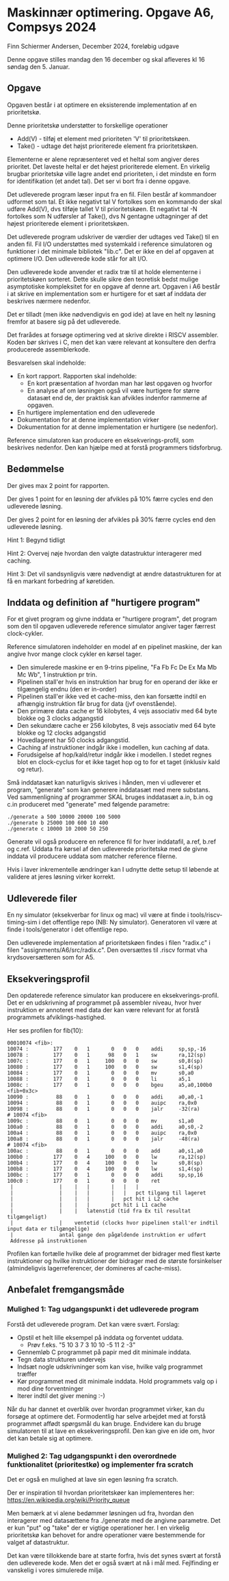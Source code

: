 # Maskinnær optimering. Opgave A6, Compsys 2024

Finn Schiermer Andersen, December 2024, foreløbig udgave

Denne opgave stilles mandag den 16 december og skal afleveres kl 16 søndag den 5. Januar.



## Opgave

Opgaven består i at optimere en eksisterende implementation af en prioritetskø.

Denne prioritetskø understøtter to forskellige operationer

 * Add(V) - tilføj et element med prioriteten 'V' til prioritetskøen.
 * Take() - udtage det højst prioriterede element fra prioritetskøen.

Elementerne er alene repræsenteret ved et heltal som angiver deres prioritet.
Det laveste heltal er det højest prioriterede element. 
En virkelig brugbar prioritetskø ville lagre andet end prioriteten, i det mindste
en form for identifikation (et andet tal). Det ser vi bort fra i denne opgave.

Det udleverede program læser input fra en fil. Filen består af kommandoer
udformet som tal. Et ikke negativt tal V fortolkes som en kommando der skal udføre
Add(V), dvs tilføje tallet V til prioritetskøen. Et negativt tal -N fortolkes som 
N udførsler af Take(), dvs N gentagne udtagninger af det højest prioriterede element
i prioritetskøen.

Det udleverede program udskriver de værdier der udtages ved Take() til en
anden fil. Fil I/O understøttes med systemkald i reference simulatoren og
funktioner i det minimale bibliotek "lib.c". Det er ikke en del af opgaven
at optimere I/O. Den udleverede kode står for alt I/O.

Den udleverede kode anvender et radix træ til at holde elementerne i
prioritetskøen sorteret. Dette skulle sikre den teoretisk bedst mulige asymptotiske
kompleksitet for en opgave af denne art. Opgaven i A6 består i at skrive en implementation
som er hurtigere for et sæt af inddata der beskrives nærmere nedenfor.

Det er tilladt (men ikke nødvendigvis en god ide) at lave en helt ny løsning
fremfor at basere sig på det udleverede.

Det frarådes at forsøge optimering ved at skrive direkte i RISCV assembler.
Koden bør skrives i C, men det kan være relevant at konsultere den derfra
producerede assemblerkode.

Besvarelsen skal indeholde:

* En kort rapport. Rapporten skal indeholde:
  * En kort præsentation af hvordan man har løst opgaven og hvorfor
  * En analyse af om løsningen også vil være hurtigere for større datasæt
    end de, der praktisk kan afvikles indenfor rammerne af opgaven.
* En hurtigere implementation end den udleverede
* Dokumentation for at denne implementation virker
* Dokumentation for at denne implementation er hurtigere (se nedenfor).

Reference simulatoren kan producere en eksekverings-profil, som beskrives nedenfor.
Den kan hjælpe med at forstå programmers tidsforbrug.

## Bedømmelse

Der gives max 2 point for rapporten.

Der gives 1 point for en løsning der afvikles på 10% færre cycles end den udleverede løsning.

Der gives 2 point for en løsning der afvikles på 30% færre cycles end den udleverede løsning.

Hint 1: Begynd tidligt

Hint 2: Overvej nøje hvordan den valgte datastruktur interagerer med caching.

Hint 3: Det vil sandsynligvis være nødvendigt at ændre datastrukturen for at få en markant forbedring
af køretiden.

## Inddata og definition af "hurtigere program"

For et givet program og givne inddata er "hurtigere program", det program som
den til opgaven udleverede reference simulator angiver tager færrest clock-cykler.

Reference simulatoren indeholder en model af en pipelinet maskine, der kan angive
hvor mange clock cykler en kørsel tager.

 * Den simulerede maskine er en 9-trins pipeline, "Fa Fb Fc De Ex Ma Mb Mc Wb", 1 instruktion pr trin.
 * Pipelinen stall'er hvis en instruktion har brug for en operand der ikke er tilgængelig endnu
   (den er in-order)
 * Pipelinen stall'er ikke ved et cache-miss, den kan forsætte indtil en afhængig
   instruktion får brug for data (jvf ovenstående).
 * Den primære data cache er 16 kilobytes, 4 vejs associativ med 64 byte blokke og 3 clocks adgangstid
 * Den sekundære cache er 256 kilobytes, 8 vejs associativ med 64 byte blokke og 12 clocks adgangstid
 * Hovedlageret har 50 clocks adgangstid.
 * Caching af instruktioner indgår ikke i modellen, kun caching af data.
 * Forudsigelse af hop/kald/retur indgår ikke i modellen. I stedet regnes blot en
   clock-cyclus for et ikke taget hop og to for et taget (inklusiv kald og retur).

Små inddatasæt kan naturligvis skrives i hånden, men vi udleverer et program, "generate"
som kan generere inddatasæt med mere substans. Ved sammenligning af programmer SKAL
bruges inddatasæt a.in, b.in og c.in produceret med "generate" med følgende parametre:

~~~
./generate a 500 10000 20000 100 5000
./generate b 25000 100 600 10 400
./generate c 10000 10 2000 50 250
~~~

Generate vil også producere en reference fil for hver inddatafil, a.ref, b.ref og c.ref.
Uddata fra kørsel af den udleverede prioritetskø med de givne inddata vil producere
uddata som matcher reference filerne.

Hvis i laver inkrementelle ændringer kan I udnytte dette setup til løbende at validere
at jeres løsning virker korrekt.

## Udleverede filer

En ny simulator (eksekverbar for linux og mac) vil være at finde i tools/riscv-timing-sim
i det offentlige repo (NB: Ny simulator). Generatoren vil være at finde i tools/generator
i det offentlige repo.

Den udleverede implementation af prioritetskøen findes i filen "radix.c" i filen
"assignments/A6/src/radix.c". Den oversættes til .riscv format vha krydsoversætteren
som for A5. 

## Eksekveringsprofil

Den opdaterede reference simulator kan producere en eksekverings-profil.
Det er en udskrivning af programmet på assembler niveau, hvor hver instruktion
er annoteret med data der kan være relevant for at forstå programmets afviklings-hastighed.

Her ses profilen for fib(10):

~~~
00010074 <fib>:
10074 :        177    0   1       0   0   0    addi     sp,sp,-16       
10078 :        177    0   1      98   0   1    sw       ra,12(sp)       
1007c :        177    0   1     100   0   0    sw       s0,8(sp)        
10080 :        177    0   1     100   0   0    sw       s1,4(sp)        
10084 :        177    0   1       0   0   0    mv       s0,a0           
10088 :        177    0   1       0   0   0    li       a5,1            
1008c :        177    0   1       0   0   0    bgeu     a5,a0,100b0      <fib+0x3c>              
10090 :         88    0   1       0   0   0    addi     a0,a0,-1        
10094 :         88    0   1       0   0   0    auipc    ra,0x0          
10098 :         88    0   1       0   0   0    jalr     -32(ra)          # 10074 <fib>
1009c :         88    0   1       0   0   0    mv       s1,a0           
100a0 :         88    0   1       0   0   0    addi     a0,s0,-2        
100a4 :         88    0   1       0   0   0    auipc    ra,0x0          
100a8 :         88    0   1       0   0   0    jalr     -48(ra)          # 10074 <fib>
100ac :         88    0   1       0   0   0    add      a0,s1,a0        
100b0 :        177    0   4     100   0   0    lw       ra,12(sp)       
100b4 :        177    0   4     100   0   0    lw       s0,8(sp)        
100b8 :        177    0   4     100   0   0    lw       s1,4(sp)        
100bc :        177    0   1       0   0   0    addi     sp,sp,16        
100c0 :        177    0   1       0   0   0    ret     
 |               |    |   |       |   |   |
 |               |    |   |       |   |   pct tilgang til lageret
 |               |    |   |       |   pct hit i L2 cache
 |               |    |   |       pct hit i L1 cache
 |               |    |   latenstid (tid fra Ex til resultat tilgængeligt)
 |               |    ventetid (clocks hvor pipelinen stall'er indtil input data er tilgængelige)
 |               antal gange den pågældende instruktion er udført
 Addresse på instruktionen
~~~

Profilen kan fortælle hvilke dele af programmet der bidrager med flest kørte instruktioner
og hvilke instruktioner der bidrager med de største forsinkelser (almindeligvis lagerreferencer, 
der domineres af cache-miss).


## Anbefalet fremgangsmåde

### Mulighed 1: Tag udgangspunkt i det udleverede program

Forstå det udleverede program. Det kan være svært. Forslag:

 * Opstil et helt lille eksempel på inddata og forventet uddata.
   * Prøv f.eks. "5 10 3 7 3 10 10 -5 11 2 -3"
 * Gennemløb C programmet på papir med dit minimale inddata.
 * Tegn data strukturen undervejs
 * Indsæt nogle udskrivninger som kan vise, hvilke valg programmet træffer
 * Kør programmet med dit minimale inddata. Hold programmets valg op i mod dine forventninger
 * Iterer indtil det giver mening :-)

Når du har dannet et overblik over hvordan programmet virker, kan du forsøge
at optimere det. Formodentlig har selve arbejdet med at forstå programmet affødt
spørgsmål du kan bruge. Endvidere kan du bruge simulatoren til at lave en eksekveringsprofil.
Den kan give en ide om, hvor det kan betale sig at optimere.

### Mulighed 2: Tag udgangspunkt i den overordnede funktionalitet (prioritestkø) og implementer fra scratch

Det er også en mulighed at lave sin egen løsning fra scratch.

Der er inspiration til hvordan prioritetskøer kan implementeres her:
https://en.wikipedia.org/wiki/Priority_queue

Men bemærk at vi alene bedømmer løsningen ud fra, hvordan den interagerer med
datasættene fra ./generate med de angivne parametre. Det er kun "put" og "take"
der er vigtige operationer her. I en virkelig prioritetskø kan behovet for andre
operationer være bestemmende for valget af datastruktur.

Det kan være tillokkende bare at starte forfra, hvis det synes 
svært at forstå den udleverede kode. Men det er også svært at nå i mål med.
Fejlfinding er vanskelig i vores simulerede miljø.

